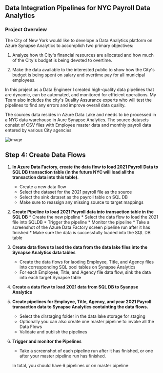 ## Data Integration Pipelines for NYC Payroll Data Analytics

### Project Overview
The City of New York would like to develope a Data Analytics platform on Azure Synapse Analytics to accomplich two primary objectives:
1. Analyze how th City's financial resources are allocated and how much of the City's budget is being devoted to overtime.

2. Make the data available to the interested public to show how the City's budget is being spent on salary and overtime pay for all municipal employees.

In this project as a Data Engineer I created high-quality data pipelines that are dynamic, can be automated, and monitored for efficient operations. My Team also includes the city's Quality Assurance experts who will test the pipelines to find any errors and improve overall data quality.

The sources data resides in Azure Data Lake and needs to be processed in a NYC data warehouse in Aure Synapse Analytics. The source datasets consist of CSV files with Employee master data and monthly payroll data entered by various City agencies

![image](https://user-images.githubusercontent.com/58150666/235501206-a2840698-cdd1-4b1f-b28a-6f31d405f02a.png)









## **Step 4:** Create Data Flows

1. **In Azure Data Factory, create the data flow to load 2021 Payroll Data to SQL DB transaction table (in the future NYC will load all the transaction data into this table).**

    * Create a new data flow
    * Select the dataset for the 2021 payroll file as the source
    * Select the sink dataset as the payroll table on SQL DB
    * Make sure to reassign any missing source to target mappings
  
  2. **Create Pipeline to load 2021 Payroll data into transaction table in the SQL DB**
    * Create the new pipeline
    * Select the data flow to load the 2021 file into SQLDB
    * Trigger the pipeline
    * Monitor the pipeline
    * Take a screenshot of the Azure Data Factory screen pipeline run after it has finished 
    * Make sure the data is successfully loaded into the SQL DB table

3. **Create data flows to laod the data from the data lake files into the Synapse Analytics data tables**
    * Create the data flows for laoding Employee, Title, and Agency files into corresponding SQL pool tables on Synapse Analytics
    * For each Employee, Title, and Agency file data flow, sink the data into each target Synapse table

4. **Create a data flow to load 2021 data from SQL DB to Syanpse Analytics**
5.  **Create pipelines for Employee, Title, Agency, and year 2021 Payroll transaction data to Synapse Analytics containting the data flows.**
    * Select the dirstaging folder in the data lake storage for staging
    * Optionally you can also create one master pipeline to invoke all the Data Flows
    * Validate and publish the pipelines

6. **Trigger and monitor the Pipelines**
    * Take a screenshot of each pipeline run after it has finished, or one after your master pipeline run has finished.
    
    In total, you should have 6 pipelines or on master pipeline
